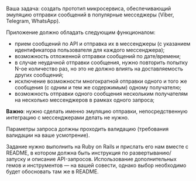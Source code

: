 Ваша задача: создать прототип микросервиса, обеспечивающий эмуляцию отправки сообщений в популярные месседжеры (Viber, Telegram, WhatsApp).

Приложение должно обладать следующим функционалом: 
* прием сообщений по API и отправка их в мессенджеры (с указанием идентификатора пользователя для каждого мессенджера); 
* возможность отложенной отправки сообщений по дате/времени; 
* в случае неудачной отправки сообщения, нужно повторить попытку N-ое количество раз, но это не должно влиять на доставляемость других сообщений; 
* исключение возможности многократной отправки одного и того же сообщения (с одним и тем же содержимым) одному получателю; 
* возможность отправки одного сообщения нескольким получателям на несколько мессенджеров в рамках одного запроса; 
  
**Важно**: нужно сделать именно эмуляцию отправки, непосредственную интеграцию с
мессенджерами делать не нужно. 

Параметры запроса должны проходить валидацию (требования валидации на ваше
усмотрение). 

Задание нужно выполнить на Ruby on Rails и прислать его нам вместе с README, в котором должна быть инструкция по развертыванию/запуску и описание API-запросов. Использование дополнительных гемов и инструментов — на вашей совести, однако выбор необходимо будет обосновать там же в README.
